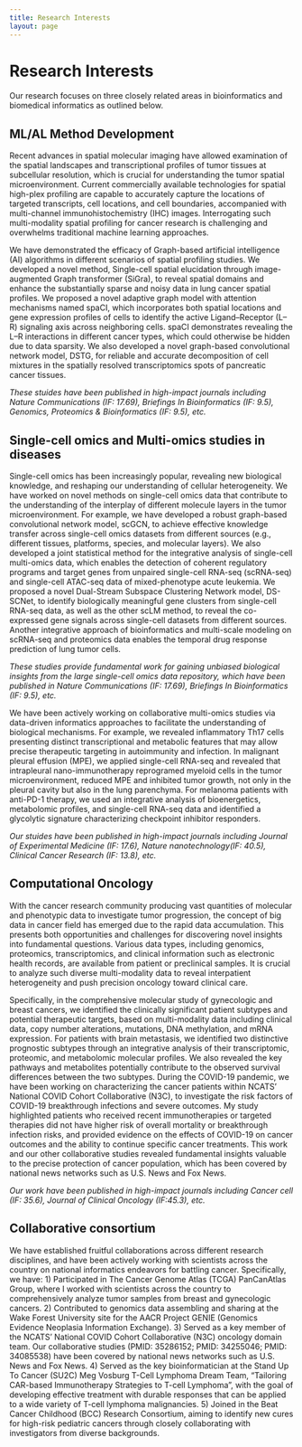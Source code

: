 ```yaml
---
title: Research Interests
layout: page
---
```

# Research Interests

Our research focuses on three closely related areas in bioinformatics and biomedical informatics as outlined below.


## ML/AL Method Development

Recent advances in spatial molecular imaging have allowed examination of the spatial landscapes and transcriptional profiles of tumor tissues at subcellular resolution, which is crucial for understanding the tumor spatial microenvironment. Current commercially available technologies for spatial high-plex profiling are capable to accurately capture the locations of targeted transcripts, cell locations, and cell boundaries, accompanied with multi-channel immunohistochemistry (IHC) images. Interrogating such multi-modality spatial profiling for cancer research is challenging and overwhelms traditional machine learning approaches.

We have demonstrated the efficacy of Graph-based artificial intelligence (AI) algorithms in different scenarios of spatial profiling studies. We developed a novel method, Single-cell spatial elucidation through image-augmented Graph transformer (SiGra), to reveal spatial domains and enhance the substantially sparse and noisy data in lung cancer spatial profiles. We proposed a novel adaptive graph model with attention mechanisms named spaCI, which incorporates both spatial locations and gene expression profiles of cells to identify the active Ligand–Receptor (L–R) signaling axis across neighboring cells. spaCI demonstrates revealing the L–R interactions in different cancer types, which could otherwise be hidden due to data sparsity. We also developed a novel graph-based convolutional network model, DSTG, for reliable and accurate decomposition of cell mixtures in the spatially resolved transcriptomics spots of pancreatic cancer tissues. 

_These stuides have been published in high-impact journals including Nature Communications (IF: 17.69), Briefings In Bioinformatics (IF: 9.5), Genomics, Proteomics & Bioinformatics (IF: 9.5), etc._


## Single-cell omics and Multi-omics studies in diseases

Single-cell omics has been increasingly popular, revealing new biological knowledge, and reshaping our understanding of cellular heterogeneity. We have worked on novel methods on single-cell omics data that contribute to the understanding of the interplay of different molecule layers in the tumor microenvironment. For example, we have developed a robust graph-based convolutional network model, scGCN, to achieve effective knowledge transfer across single-cell omics datasets from different sources (e.g., different tissues, platforms, species, and molecular layers). We also developed a joint statistical method for the integrative analysis of single-cell multi-omics data, which enables the detection of coherent regulatory programs and target genes from unpaired single-cell RNA-seq (scRNA-seq) and single-cell ATAC-seq data of mixed-phenotype acute leukemia. We proposed a novel Dual-Stream Subspace Clustering Network model, DS-SCNet, to identify biologically meaningful gene clusters from single-cell RNA-seq data, as well as the other scLM method, to reveal the co-expressed gene signals across single-cell datasets from different sources. Another integrative approach of bioinformatics and multi-scale modeling on scRNA-seq and proteomics data enables the temporal drug response prediction of lung tumor cells. 

_These studies provide fundamental work for gaining unbiased biological insights from the large single-cell omics data repository, which have been published in Nature Communications (IF: 17.69), Briefings In Bioinformatics (IF: 9.5), etc._

We have been actively working on collaborative multi-omics studies via data-driven informatics approaches to facilitate the understanding of biological mechanisms. For example, we revealed inflammatory Th17 cells presenting distinct transcriptional and metabolic features that may allow precise therapeutic targeting in  autoimmunity and infection. In malignant pleural effusion (MPE), we applied single-cell RNA-seq and revealed that intrapleural nano-immunotherapy reprogramed myeloid cells in the tumor microenvironment, reduced MPE and inhibited tumor growth, not only in the pleural cavity but also in the lung parenchyma. For melanoma patients with anti-PD-1 therapy, we used an integrative analysis of bioenergetics, metabolomic profiles, and single-cell RNA-seq data and identified a glycolytic signature characterizing checkpoint inhibitor responders.

_Our stuides have been published in high-impact journals including Journal of Experimental Medicine (IF: 17.6), Nature nanotechnology(IF: 40.5), Clinical Cancer Research (IF: 13.8), etc._


## Computational Oncology

With the cancer research community producing vast quantities of molecular and phenotypic data to investigate tumor progression, the concept of big data in cancer field has emerged due to the rapid data accumulation. This presents both opportunities and challenges for discovering novel insights into fundamental questions. Various data types, including genomics, proteomics, transcriptomics, and clinical information such as electronic health records, are available from patient or preclinical samples. It is crucial to analyze such diverse multi-modality data to reveal interpatient heterogeneity and push precision oncology toward clinical care.

Specifically, in the comprehensive molecular study of gynecologic and breast cancers, we identified the clinically significant patient subtypes and potential therapeutic targets, based on multi-modality data including clinical data, copy number alterations, mutations, DNA methylation, and mRNA expression. For patients with brain metastasis, we identified two distinctive prognostic subtypes through an integrative analysis of their transcriptomic, proteomic, and metabolomic molecular profiles. We also revealed the key pathways and metabolites potentially contribute to the observed survival differences between the two subtypes. During the COVID-19 pandemic, we have been working on characterizing the cancer patients within NCATS’ National COVID Cohort Collaborative (N3C), to investigate the risk factors of COVID-19 breakthrough infections and severe outcomes. My study highlighted patients who received recent immunotherapies or targeted therapies did not have higher risk of overall mortality or breakthrough infection risks, and provided evidence on the effects of COVID-19 on cancer outcomes and the ability to continue specific cancer treatments. This work and our other collaborative studies revealed fundamental insights valuable to the precise protection of cancer population, which has been covered by national news networks such as U.S. News and Fox News. 

_Our work have been published in high-impact journals including Cancer cell (IF: 35.6), Journal of Clinical Oncology (IF:45.3), etc._

## Collaborative consortium

We have established fruitful collaborations across different research disciplines, and have been actively working with scientists across the country on national informatics endeavors for battling cancer. Specifically, we have: 1) Participated in The Cancer Genome Atlas (TCGA) PanCanAtlas Group, where I worked with scientists across the country to comprehensively analyze tumor samples from breast and gynecologic cancers. 2) Contributed to genomics data assembling and sharing at the Wake Forest University site for the AACR Project GENIE (Genomics Evidence Neoplasia Information Exchange). 3) Served as a key member of the NCATS’ National COVID Cohort Collaborative (N3C) oncology domain team. Our collaborative studies (PMID: 35286152; PMID: 34255046; PMID: 34085538) have been covered by national news networks such as U.S. News and Fox News. 4) Served as the key bioinformatician at the Stand Up To Cancer (SU2C) Meg Vosburg T-Cell Lymphoma Dream Team, “Tailoring CAR-based Immunotherapy Strategies to T-cell Lymphoma”, with the goal of developing effective treatment with durable responses that can be applied to a wide variety of T-cell lymphoma malignancies. 5) Joined in the Beat Cancer Childhood (BCC) Research Consortium, aiming to identify new cures for high-risk pediatric cancers through closely collaborating with investigators from diverse backgrounds.
